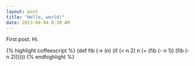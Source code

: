 ```yaml
---
layout: post
title: "Hello, world!"
date: 2013-08-04 8:30 AM
---
```


First post. Hi.

{% highlight coffeescript %}
(def fib (-> (n)
  (if (< n 2) n
    (+ (fib (- n 1)) (fib (- n 2))))))
{% endhighlight %}
